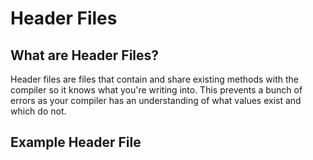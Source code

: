 # Header Files

## What are Header Files?

Header files are files that contain and share existing methods with the compiler so it knows what you're writing into. This prevents a bunch of errors as your compiler has an understanding of what values exist and which do not.

## Example Header File

